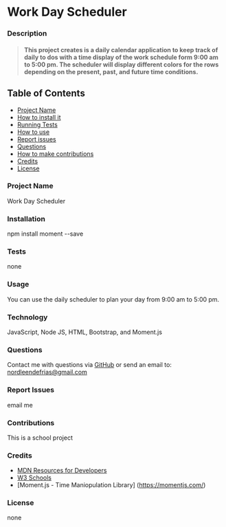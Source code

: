 # Work Day Scheduler
###  
### **Description**
> #### This project creates is a daily calendar application to keep track of daily to dos with a time display of the work schedule form 9:00 am to 5:00 pm. The scheduler will display different colors for the rows depending on the present, past, and future time conditions.

## **Table of Contents**
- [Project Name](#project_name)
- [How to install it](#installation)
- [Running Tests](#tests)
- [How to use](#usage)
- [Report issues](#issues)
- [Questions](#username)
- [How to make contributions](#contributions)
- [Credits](#credits)
- [License](#license)
### **Project Name**
Work Day Scheduler
### **Installation**
npm install moment --save 
### **Tests**
none
### **Usage**
You can use the daily scheduler to plan your day from 9:00 am to 5:00 pm.
### **Technology**
JavaScript, Node JS, HTML, Bootstrap, and Moment.js
### **Questions**
Contact me with questions via [GitHub](https://github.com/NDF-WEB-DEV) or send an email to: nordleendefrias@gmail.com
### **Report Issues**
email me
### **Contributions**
This is a school project
### **Credits**
* [MDN Resources for Developers](https://developer.mozilla.org/en-US/)
* [W3 Schools](https://www.w3schools.com/)
* [Moment.js - Time Maniopulation Library] (https://momentjs.com/)
### **License**
none